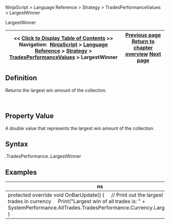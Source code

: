 ﻿
NinjaScript > Language Reference > Strategy > TradesPerformanceValues > LargestWinner

LargestWinner

| << [Click to Display Table of Contents](largestwinner.md) >> **Navigation:**     [NinjaScript](ninjascript-1.md) > [Language Reference](language_reference_wip-1.md) > [Strategy](strategy-1.md) > [TradesPerformanceValues](tradesperformancevalues-1.md) > LargestWinner | [Previous page](largestloser-1.md) [Return to chapter overview](tradesperformancevalues-1.md) [Next page](profitpermonth-1.md) |
| --- | --- |
## Definition
Returns the largest win amount of the collection.  

 
## Property Value
A double value that represents the largest win amount of the collection.
 
## Syntax
<TradeCollection>.TradesPerformance.<TradesPerformanceValues>.LargestWinner

## 
## Examples

| ns |
| --- |
| protected override void OnBarUpdate() {      // Print out the largest win of all trades in currency      Print("Largest win of all trades is: " + SystemPerformance.AllTrades.TradesPerformance.Currency.LargestWinner); } |
